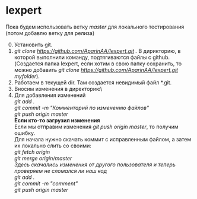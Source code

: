 # Iexpert
Пока будем использовать ветку *master* для локального тестирования (потом добавлю ветку для релиза)

0. Установить git.
1. *git clone https://github.com/AparinAA/Iexpert.git .* В дирикторию, в которой выполнили команду, подтягиваются файлы с github. (Создается папка Iexpert, если хотим в свою папку сохранить, то можно добавить *git clone https://github.com/AparinAA/Iexpert.git myfolder*).
2. Работаем в текущей dir. Там создается невидимый файл \*.git.
3. Вносим изменения в директорию\ 
4. Для добавления изменений\
*git add .*\
*git commit -m "Комментарий по изменению файлов"*\
*git push origin master*\
**Если кто-то загрузил изменения**\
Если мы отправим изменения *git push origin master*, то получим ошибку.\
Для начала нужно скачать коммит с исправленным файлом, а затем их локально слить со своими:\
*git fetch origin*\
*git merge origin/master*\
*Здесь скачались изменения от другого пользователя и теперь проверяем не сломался ли наш код*\
*git add .*\
*git commit -m "comment"*\
*git push origin master*
